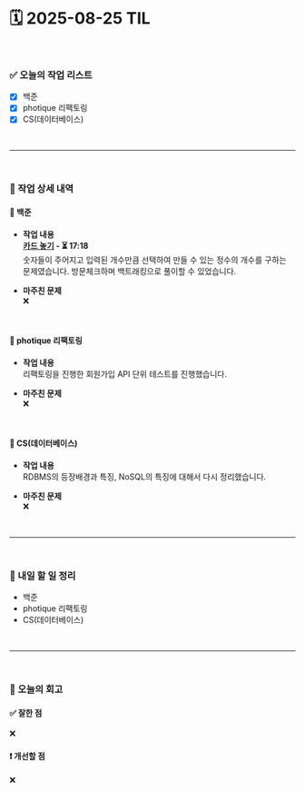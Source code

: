 # 🗓️ 2025-08-25 TIL

<br>

### ✅ 오늘의 작업 리스트  
- [x] 백준
- [x] photique 리팩토링
- [x] CS(데이터베이스)

<br>

---

<br>

### 📌 작업 상세 내역  

#### 🔹 백준
- **작업 내용**<br>
**[카드 놓기](https://www.acmicpc.net/problem/5568) - ⏳ 17:18**<br>
숫자들이 주어지고 입력된 개수만큼 선택하여 만들 수 있는 정수의 개수를 구하는 문제였습니다. 방문체크하며 백트래킹으로 풀이할 수 있었습니다.

- **마주친 문제**<br>
❌

<br>

#### 🔹 photique 리팩토링
- **작업 내용**<br>
리팩토링을 진행한 회원가입 API 단위 테스트를 진행했습니다.

- **마주친 문제**<br>
❌

<br>

#### 🔹 CS(데이터베이스)
- **작업 내용**<br>
RDBMS의 등장배경과 특징, NoSQL의 특징에 대해서 다시 정리했습니다.

- **마주친 문제**<br>
❌

<br>

---

<br>

### 🚀 내일 할 일 정리  

- 백준
- photique 리팩토링
- CS(데이터베이스)

<br>

---

<br>

### 🧐 오늘의 회고  

#### ✅ 잘한 점
❌

#### ❗ 개선할 점
❌


<br><br><br>